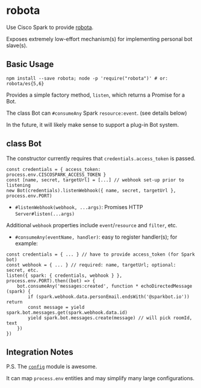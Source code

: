 # robota

Use Cisco Spark to provide [robota](https://en.wikipedia.org/wiki/Corv%C3%A9e).

Exposes extremely low-effort mechanism(s) for implementing personal bot slave(s).

## Basic Usage

`npm install --save robota; node -p 'require("robota")' # or: robota/es{5,6}`

Provides a simple factory method, `listen`, which returns a Promise for a Bot.

The class Bot can `#consumeAny` Spark `resource:event`. (see details below)

In the future, it will likely make sense to support a plug-in Bot system.

## class Bot

The constructor currently requires that `credentials.access_token` is passed.

```
const credentials = { access_token: process.env.CISCOSPARK_ACCESS_TOKEN }
const [name, secret, targetUrl] = [...] // webhook set-up prior to listening
new Bot(credentials).listenWebhook({ name, secret, targetUrl }, process.env.PORT)
```

* `#listenWebhook(webhook, ...args)`: Promises HTTP `Server#listen(...args)`

Additional `webhook` properties include `event`/`resource` and `filter`, etc.

* `#consumeAny(eventName, handler)`: easy to register handler(s); for example:

```
const credentials = { ... } // have to provide access_token (for Spark bot)
const webhook = { ... } // required: name, targetUrl; optional: secret, etc.
listen({ spark: { credentials, webhook } }, process.env.PORT).then((bot) => {
	bot.consumeAny('messages:created', function * echoDirectedMessage (spark) {
		if (spark.webhook.data.personEmail.endsWith('@sparkbot.io')) return
		const message = yield spark.bot.messages.get(spark.webhook.data.id)
		yield spark.bot.messages.create(message) // will pick roomId, text
	})
})
```

## Integration Notes

P.S. The [`config`](https://www.npmjs.com/package/config) module is awesome.

It can map `process.env` entities and may simplify many large configurations.
